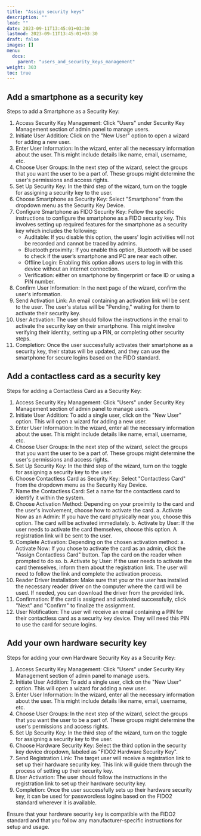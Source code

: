 ```yaml
---
title: "Assign security keys"
description: ""
lead: ""
date: 2023-09-11T13:45:01+03:30
lastmod: 2023-09-11T13:45:01+03:30
draft: false
images: []
menu:
  docs:
    parent: "users_and_security_keys_management"
weight: 303
toc: true
---
```


## Add a smartphone as a security key

Steps to add a Smartphone as a Security Key:

1. Access Security Key Management: Click "Users" under Security Key Management section of admin panel to manage users.
2. Initiate User Addition: Click on the "New User" option to open a wizard for adding a new user.
3. Enter User Information: In the wizard, enter all the necessary information about the user. This might include details like name, email, username, etc.
4. Choose User Groups: In the next step of the wizard, select the groups that you want the user to be a part of. These groups might determine the user's permissions and access rights.
5. Set Up Security Key: In the third step of the wizard, turn on the toggle for assigning a security key to the user.
6. Choose Smartphone as Security Key: Select "Smartphone" from the dropdown menu as the Security Key Device.
7. Configure Smartphone as FIDO Security Key: Follow the specific instructions to configure the smartphone as a FIDO security key. This involves setting up required features for the smartphone as a security key which includes the following:
    - Auditable: If you disable this option, the users' login activities will not be recorded and cannot be traced by admins.
    - Bluetooth proximity: If you enable this option, Bluetooth will be used to check if the user’s smartphone and PC are near each other.
    - Offline Login: Enabling this option allows users to log in with this device without an internet connection.
    - Verification: either on smartphone by fingerprint or face ID or using a PIN number.
8. Confirm User Information: In the next page of the wizard, confirm the user's information.
9. Send Activation Link: An email containing an activation link will be sent to the user. The user's status will be "Pending," waiting for them to activate their security key.
10. User Activation: The user should follow the instructions in the email to activate the security key on their smartphone. This might involve verifying their identity, setting up a PIN, or completing other security steps.
11. Completion: Once the user successfully activates their smartphone as a security key, their status will be updated, and they can use the smartphone for secure logins based on the FIDO standard.

## Add a contactless card as a security key

Steps for adding a Contactless Card as a Security Key:

1. Access Security Key Management: Click "Users" under Security Key Management section of admin panel to manage users.
2. Initiate User Addition: To add a single user, click on the "New User" option. This will open a wizard for adding a new user.
3. Enter User Information: In the wizard, enter all the necessary information about the user. This might include details like name, email, username, etc.
4. Choose User Groups: In the next step of the wizard, select the groups that you want the user to be a part of. These groups might determine the user's permissions and access rights.
5. Set Up Security Key: In the third step of the wizard, turn on the toggle for assigning a security key to the user.
6. Choose Contactless Card as Security Key: Select "Contactless Card" from the dropdown menu as the Security Key Device.
7. Name the Contactless Card: Set a name for the contactless card to identify it within the system.
8. Choose Activation Method: Depending on your proximity to the card and the user's involvement, choose how to activate the card.
    a. Activate Now as an Admin: If you have the card physically near you, choose this option. The card will be activated immediately.
    b. Activate by User: If the user needs to activate the card themselves, choose this option. A registration link will be sent to the user.
9. Complete Activation: Depending on the chosen activation method:
    a. Activate Now: If you chose to activate the card as an admin, click the "Assign Contactless Card" button. Tap the card on the reader when prompted to do so.
    b. Activate by User: If the user needs to activate the card themselves, inform them about the registration link. The user will need to follow the link and complete the activation process.
10. Reader Driver Installation: Make sure that you or the user has installed the necessary reader driver on the computer where the card will be used. If needed, you can download the driver from the provided link.
11. Confirmation: If the card is assigned and activated successfully, click "Next" and "Confirm" to finalize the assignment.
12. User Notification: The user will receive an email containing a PIN for their contactless card as a security key device. They will need this PIN to use the card for secure logins.

## Add your own hardware security key

Steps for adding your own Hardware Security Key as a Security Key:

1. Access Security Key Management: Click "Users" under Security Key Management section of admin panel to manage users.
2. Initiate User Addition: To add a single user, click on the "New User" option. This will open a wizard for adding a new user.
3. Enter User Information: In the wizard, enter all the necessary information about the user. This might include details like name, email, username, etc.
4. Choose User Groups: In the next step of the wizard, select the groups that you want the user to be a part of. These groups might determine the user's permissions and access rights.
5. Set Up Security Key: In the third step of the wizard, turn on the toggle for assigning a security key to the user.
6. Choose Hardware Security Key: Select the third option in the security key device dropdown, labeled as "FIDO2 Hardware Security Key".
7. Send Registration Link: The target user will receive a registration link to set up their hardware security key. This link will guide them through the process of setting up their security key.
8. User Activation: The user should follow the instructions in the registration link to set up their hardware security key.
9. Completion: Once the user successfully sets up their hardware security key, it can be used for passwordless logins based on the FIDO2 standard wherever it is available.

Ensure that your hardware security key is compatible with the FIDO2 standard and that you follow any manufacturer-specific instructions for setup and usage.
